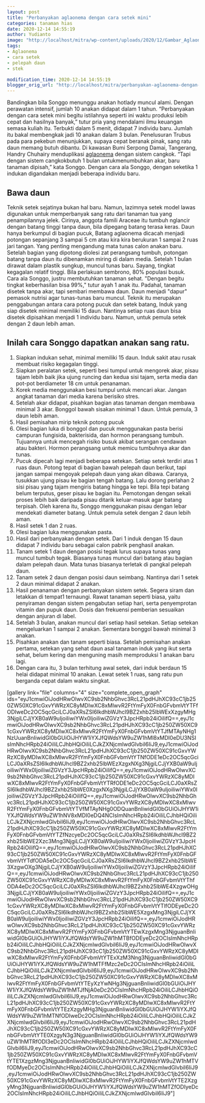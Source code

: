```yaml
---
layout: post
title: "Perbanyakan aglaonema dengan cara setek mini"
categories: tanaman hias
date: 2020-12-14 14:55:19
author: Yudianto
image: "http://localhost/mitra/wp-content/uploads/2020/12/Gambar_Aglaonema1_847x768.jpg"
tags:
- Aglaonema
- cara setek
- pelepah daun
- stek

modification_time: 2020-12-14 14:55:19
blogger_orig_url: "http://localhost/mitra/perbanyakan-aglaonema-dengan-cara.html"
---
```


Bandingkan bila Songgo menunggu anakan hotlady muncul alami. Dengan perawatan intensif, jumlah 10 anakan didapat dalam 1 tahun. “Perbanyakan dengan cara setek mini begitu istilahnya seperti ini waktu produksi lebih cepat dan hasilnya banyak,” tutur pria yang mendalami ilmu keuangan semasa kuliah itu. Terbukti dalam 5 menit, didapat 7 individu baru. Jumlah itu bakal membengkak jadi 10 anakan dalam 3 bulan.
Penelusuran Trubus pada para pekebun menunjukkan, supaya cepat beranak pinak, sang ratu daun memang butuh dibantu. Di kawasan Bumi Serpong Damai, Tangerang, Handry Chuhairy menduplikasi <a class="wpil_keyword_link " href="http://127.0.0.1/mitra/topik/aglaonema"  title="aglaonema" data-wpil-keyword-link="linked">aglaonema</a> dengan sistem cangkok. “Tapi dengan sistem cangkokbutuh 1 bulan untukmenumbuhkan akar, baru tanaman dipisah,” kata Songgo. Dengan cara ala Songgo, dengan seketika 1 indukan digandakan menjadi beberapa individu baru.
<h2 id="daun">Bawa daun</h2>
Teknik setek sejatinya bukan hal baru. Namun, lazimnya setek model lawas digunakan untuk memperbanyak sang ratu dari tanaman tua yang penampilannya jelek. Cirinya, anggota famili Araceae itu tumbuh nglancir dengan batang tinggi tanpa daun, bila dipegang batang terasa keras. Daun hanya berkumpul di bagian pucuk,
Batang aglaonema dicacah menjadi potongan sepanjang 3 sampai 5 cm atau kira kira berukuran 1 sampai 2 ruas jari tangan. Yang penting mengandung mata tunas calon anakan baru. Setelah bagian yang dipotong diolesi zat perangsang tumbuh, potongan batang tanpa daun itu dibenamkan miring di dalam media. Setelah 1 bulan dirawat dalam plastik sungkup, muncul tunas baru. Sayang, tingkat kegagalan relatif tinggi. Bila perlakuan sembrono, 80% populasi busuk.
Cara ala Songgo, justru membutuhkan tanaman sehat. "Dengan begitu tingkat keberhasilan bisa 99%," tutur ayah 1 anak itu. Padahal, tanaman disetek tanpa akar, tapi sembari membawa daun. Daun menjadi "dapur" pemasok nutrisi agar tunas-tunas baru muncul.
Teknik itu merupakan penggabungan antara cara potong pucuk dan setek batang,
Induk yang siap disetek minimal memiliki 15 daun. Nantinya setiap ruas daun bisa disetek dipisahkan menjadi 1 individu baru. Namun, untuk pemula setek dengan 2 daun lebih aman.
<h2 id="anakan">Inilah cara Songgo dapatkan anakan sang ratu.</h2>
<ol>
 	<li>Siapkan indukan sehat, minimal memiliki 15 daun. Induk sakit atau rusak membuat risiko kegagalan tinggi.</li>
 	<li>Siapkan peralatan setek, seperti besi tumpul untuk mengorek akar, pisau tajam lebih baik jika ujung runcing dan kedua sisi tajam, serta media dan pot-pot berdiameter 18 cm untuk penanaman.</li>
 	<li>Korek media menggunakan besi tumpul untuk mencari akar. Jangan angkat tanaman dari media karena berisiko stres.</li>
 	<li>Setelah akar didapat, pisahkan bagian atas tanaman dengan membawa minimal 3 akar. Bonggol bawah sisakan minimal 1 daun. Untuk pemula, 3 daun lebih aman.</li>
 	<li>Hasil pemisahan mirip teknik potong pucuk</li>
 	<li>Olesi bagian luka di bonggol dan pucuk menggunakan pasta berisi campuran fungisida, bakterisida, dan hormon perangsang tumbuh. Tujuannya untuk mencegah risiko busuk akibat serangan cendawan atau bakteri. Hormon perangsang untuk memicu tumbuhnya akar dan tunas.</li>
 	<li>Pucuk dipecah lagi menjadi beberapa setekan. Setiap setek terdiri atas 1 ruas daun. Potong tepat di bagian bawah pelepah daun berikut, tapi jangan sampai mengoyak pelepah daun yang akan dibawa. Caranya, tusukkan ujung pisau ke bagian tengah batang. Lalu dorong perlahan 2 sisi pisau yang tajam mengiris batang hingga ke tepi. Bila tepi batang belum terputus, geser pisau ke bagian itu. Pemotongan dengan sekali proses lebih baik daripada pisau ditarik keluar-masuk agar batang terpisah. Oleh karena itu, Songgo menggunakan pisau dengan lebar mendekati diameter batang. Untuk pemula setek dengan 2 daun lebih aman.</li>
 	<li>Hasil setek 1 dan 2 ruas.</li>
 	<li>Olesi bagian luka menggunakan pasta.</li>
 	<li>Hasil dari perbanyakan dengan setek. Dari 1 induk dengan 15 daun didapat 7 individu baru sebagai calon pabrik penghasil anakan.</li>
 	<li>Tanam setek 1 daun dengan posisi tegak lurus supaya tunas yang muncul tumbuh tegak. Biasanya tunas muncul dari batang atau bagian dalam pelepah daun. Mata tunas biasanya terletak di pangkal pelepah daun.</li>
 	<li>Tanam setek 2 daun dengan posisi daun seimbang. Nantinya dari 1 setek 2 daun minimal didapat 2 anakan.</li>
 	<li>Hasil penanaman dengan perbanyakan sistem setek. Segera siram dan letakkan di tempat1 ternaungi. Rawat tanaman seperti biasa, yaitu penyiraman dengan sistem pengabutan setiap hari, serta penyemprotan vitamin dan pupuk daun. Dosis dan frekuensi pemberian sesuaikan dengan anjuran di label.</li>
 	<li>Setelah 3 bulan, anakan muncul dari setiap hasil setekan. Setiap setekan mengeluarkan 1 sampai 2 anakan. Sementara bonggol bawah minimal 3 anakan.</li>
 	<li>Pisahkan anakan dan tanam seperti biasa. Setelah pemisahan anakan pertama, setekan yang sehat daun asal tanaman induk yang ikut serta sehat, belum kering dan menguning masih memproduksi 1 anakan baru lagi.</li>
 	<li>Dengan cara itu, 3 bulan terhitung awal setek, dari induk berdaun 15 helai didapat minimal 10 anakan. Lewat setek 1 ruas, sang ratu pun berganda cepat dalam waktu singkat.</li>
</ol>
[gallery link="file" columns="4" size="complete_open_graph" ids="eyJ1cmwiOiJodHRwOlwvXC9sb2NhbGhvc3RcL21pdHJhXC93cC1jb250ZW50XC91cGxvYWRzXC8yMDIwXC8xMlwvR2FtYmFyX0FnbGFvbmVtYTFfODIweDc2OC5qcGciLCJ0aXRsZSI6IkdhbWJhcl9BZ2xhb25lbWExXzgyMHg3NjgiLCJjYXB0aW9uIjoiIiwiYWx0IjoiIiwiZGVzY3JpcHRpb24iOiIifQ==,eyJ1cmwiOiJodHRwOlwvXC9sb2NhbGhvc3RcL21pdHJhXC93cC1jb250ZW50XC91cGxvYWRzXC8yMDIwXC8xMlwvR2FtYmFyX0FnbGFvbmVtYTJfMTAyNHg1NzUuanBnIiwidGl0bGUiOiJHYW1iYXJfQWdsYW9uZW1hMl8xMDI0eDU3NSIsImNhcHRpb24iOiIiLCJhbHQiOiIiLCJkZXNjcmlwdGlvbiI6IiJ9,eyJ1cmwiOiJodHRwOlwvXC9sb2NhbGhvc3RcL21pdHJhXC93cC1jb250ZW50XC91cGxvYWRzXC8yMDIwXC8xMlwvR2FtYmFyX0FnbGFvbmVtYTNfODE1eDc2OC5qcGciLCJ0aXRsZSI6IkdhbWJhcl9BZ2xhb25lbWEzXzgxNXg3NjgiLCJjYXB0aW9uIjoiIiwiYWx0IjoiIiwiZGVzY3JpcHRpb24iOiIifQ==,eyJ1cmwiOiJodHRwOlwvXC9sb2NhbGhvc3RcL21pdHJhXC93cC1jb250ZW50XC91cGxvYWRzXC8yMDIwXC8xMlwvR2FtYmFyX0FnbGFvbmVtYTRfODE1eDc2OC5qcGciLCJ0aXRsZSI6IkdhbWJhcl9BZ2xhb25lbWE0XzgxNXg3NjgiLCJjYXB0aW9uIjoiIiwiYWx0IjoiIiwiZGVzY3JpcHRpb24iOiIifQ==,eyJ1cmwiOiJodHRwOlwvXC9sb2NhbGhvc3RcL21pdHJhXC93cC1jb250ZW50XC91cGxvYWRzXC8yMDIwXC8xMlwvR2FtYmFyX0FnbGFvbmVtYTVfMTAyNHg0ODQuanBnIiwidGl0bGUiOiJHYW1iYXJfQWdsYW9uZW1hNV8xMDI0eDQ4NCIsImNhcHRpb24iOiIiLCJhbHQiOiIiLCJkZXNjcmlwdGlvbiI6IiJ9,eyJ1cmwiOiJodHRwOlwvXC9sb2NhbGhvc3RcL21pdHJhXC93cC1jb250ZW50XC91cGxvYWRzXC8yMDIwXC8xMlwvR2FtYmFyX0FnbGFvbmVtYTZfNzcyeDc2OC5qcGciLCJ0aXRsZSI6IkdhbWJhcl9BZ2xhb25lbWE2Xzc3Mng3NjgiLCJjYXB0aW9uIjoiIiwiYWx0IjoiIiwiZGVzY3JpcHRpb24iOiIifQ==,eyJ1cmwiOiJodHRwOlwvXC9sb2NhbGhvc3RcL21pdHJhXC93cC1jb250ZW50XC91cGxvYWRzXC8yMDIwXC8xMlwvR2FtYmFyX0FnbGFvbmVtYTdfODA5eDc2OC5qcGciLCJ0aXRsZSI6IkdhbWJhcl9BZ2xhb25lbWE3XzgwOXg3NjgiLCJjYXB0aW9uIjoiIiwiYWx0IjoiIiwiZGVzY3JpcHRpb24iOiIifQ==,eyJ1cmwiOiJodHRwOlwvXC9sb2NhbGhvc3RcL21pdHJhXC93cC1jb250ZW50XC91cGxvYWRzXC8yMDIwXC8xMlwvR2FtYmFyX0FnbGFvbmVtYThfODA4eDc2OC5qcGciLCJ0aXRsZSI6IkdhbWJhcl9BZ2xhb25lbWE4XzgwOHg3NjgiLCJjYXB0aW9uIjoiIiwiYWx0IjoiIiwiZGVzY3JpcHRpb24iOiIifQ==,eyJ1cmwiOiJodHRwOlwvXC9sb2NhbGhvc3RcL21pdHJhXC93cC1jb250ZW50XC91cGxvYWRzXC8yMDIwXC8xMlwvR2FtYmFyX0FnbGFvbmVtYTlfODEyeDc2OC5qcGciLCJ0aXRsZSI6IkdhbWJhcl9BZ2xhb25lbWE5XzgxMng3NjgiLCJjYXB0aW9uIjoiIiwiYWx0IjoiIiwiZGVzY3JpcHRpb24iOiIifQ==,eyJ1cmwiOiJodHRwOlwvXC9sb2NhbGhvc3RcL21pdHJhXC93cC1jb250ZW50XC91cGxvYWRzXC8yMDIwXC8xMlwvR2FtYmFyX0FnbGFvbmVtYTEwXzgxMng3NjguanBnIiwidGl0bGUiOiJHYW1iYXJfQWdsYW9uZW1hMTBfODEyeDc2OCIsImNhcHRpb24iOiIiLCJhbHQiOiIiLCJkZXNjcmlwdGlvbiI6IiJ9,eyJ1cmwiOiJodHRwOlwvXC9sb2NhbGhvc3RcL21pdHJhXC93cC1jb250ZW50XC91cGxvYWRzXC8yMDIwXC8xMlwvR2FtYmFyX0FnbGFvbmVtYTExXzM3Nng3NjguanBnIiwidGl0bGUiOiJHYW1iYXJfQWdsYW9uZW1hMTFfMzc2eDc2OCIsImNhcHRpb24iOiIiLCJhbHQiOiIiLCJkZXNjcmlwdGlvbiI6IiJ9,eyJ1cmwiOiJodHRwOlwvXC9sb2NhbGhvc3RcL21pdHJhXC93cC1jb250ZW50XC91cGxvYWRzXC8yMDIwXC8xMlwvR2FtYmFyX0FnbGFvbmVtYTEyXzYwNHg3NjguanBnIiwidGl0bGUiOiJHYW1iYXJfQWdsYW9uZW1hMTJfNjA0eDc2OCIsImNhcHRpb24iOiIiLCJhbHQiOiIiLCJkZXNjcmlwdGlvbiI6IiJ9,eyJ1cmwiOiJodHRwOlwvXC9sb2NhbGhvc3RcL21pdHJhXC93cC1jb250ZW50XC91cGxvYWRzXC8yMDIwXC8xMlwvR2FtYmFyX0FnbGFvbmVtYTEzXzgyMHg3NjguanBnIiwidGl0bGUiOiJHYW1iYXJfQWdsYW9uZW1hMTNfODIweDc2OCIsImNhcHRpb24iOiIiLCJhbHQiOiIiLCJkZXNjcmlwdGlvbiI6IiJ9,eyJ1cmwiOiJodHRwOlwvXC9sb2NhbGhvc3RcL21pdHJhXC93cC1jb250ZW50XC91cGxvYWRzXC8yMDIwXC8xMlwvR2FtYmFyX0FnbGFvbmVtYTE0XzgyN3g3NjguanBnIiwidGl0bGUiOiJHYW1iYXJfQWdsYW9uZW1hMTRfODI3eDc2OCIsImNhcHRpb24iOiIiLCJhbHQiOiIiLCJkZXNjcmlwdGlvbiI6IiJ9,eyJ1cmwiOiJodHRwOlwvXC9sb2NhbGhvc3RcL21pdHJhXC93cC1jb250ZW50XC91cGxvYWRzXC8yMDIwXC8xMlwvR2FtYmFyX0FnbGFvbmVtYTE1XzgzMng3NjguanBnIiwidGl0bGUiOiJHYW1iYXJfQWdsYW9uZW1hMTVfODMyeDc2OCIsImNhcHRpb24iOiIiLCJhbHQiOiIiLCJkZXNjcmlwdGlvbiI6IiJ9,eyJ1cmwiOiJodHRwOlwvXC9sb2NhbGhvc3RcL21pdHJhXC93cC1jb250ZW50XC91cGxvYWRzXC8yMDIwXC8xMlwvR2FtYmFyX0FnbGFvbmVtYTE2XzgyMng3NjguanBnIiwidGl0bGUiOiJHYW1iYXJfQWdsYW9uZW1hMTZfODIyeDc2OCIsImNhcHRpb24iOiIiLCJhbHQiOiIiLCJkZXNjcmlwdGlvbiI6IiJ9"]
